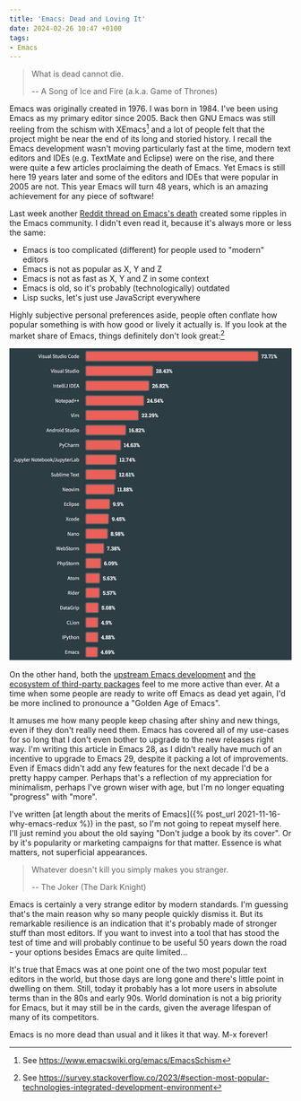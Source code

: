 ```yaml
---
title: 'Emacs: Dead and Loving It'
date: 2024-02-26 10:47 +0100
tags:
- Emacs
---
```


> What is dead cannot die.
>
> -- A Song of Ice and Fire (a.k.a. Game of Thrones)

Emacs was originally created in 1976. I was born in 1984. I've been using Emacs
as my primary editor since 2005. Back then GNU Emacs was still reeling from the
schism with XEmacs[^1] and a lot of people felt that the project might be near
the end of its long and storied history. I recall the Emacs development wasn't
moving particularly fast at the time, modern text editors and IDEs
(e.g. TextMate and Eclipse) were on the rise, and there were quite a few articles
proclaiming the death of Emacs. Yet Emacs is still here 19 years later and some
of the editors and IDEs that were popular in 2005 are not. This year Emacs will turn 48 years,
which is an amazing achievement for any piece of software!

Last week another [Reddit thread on Emacs's
death](https://www.reddit.com/r/emacs/comments/1avn7ox/is_emacs_dying/) created
some ripples in the Emacs community. I didn't even read it, because it's always
more or less the same:

- Emacs is too complicated (different) for people used to "modern" editors
- Emacs is not as popular as X, Y and Z
- Emacs is not as fast as X, Y and Z in some context
- Emacs is old, so it's probably (technologically) outdated
- Lisp sucks, let's just use JavaScript everywhere

Highly subjective personal preferences aside, people often conflate how popular
something is with how good or lively it actually is. If you look at the market
share of Emacs, things definitely don't look great:[^2]

![editor_usage.jpg](/assets/images/editor_usage.jpg)

On the other hand, both the [upstream Emacs development](https://git.savannah.gnu.org/cgit/emacs.git) and [the ecosystem of
third-party packages](https://melpa.org) feel to me more active than ever. At a time
when some people are ready to write off Emacs as dead yet again, I'd be more inclined to
pronounce a "Golden Age of Emacs".

It amuses me how many people keep chasing after shiny and new things, even if they don't really need them.
Emacs has covered all of my use-cases for so long that I don't even bother to upgrade to the new releases
right way. I'm writing this article in Emacs 28, as I didn't really have much of an incentive to upgrade to Emacs 29,
despite it packing a lot of improvements. Even if Emacs didn't add any few features for the next decade I'd be
a pretty happy camper. Perhaps that's a reflection of my appreciation for minimalism, perhaps I've grown wiser with age,
but I'm no longer equating "progress" with "more".

I've written [at length about the merits of Emacs]({% post_url 2021-11-16-why-emacs-redux %}) in the past, so I'm not going to repeat myself here.
I'll just remind you about the old saying "Don't judge a book by its cover". Or by it's popularity or marketing
campaigns for that matter. Essence is what matters, not superficial appearances.

> Whatever doesn't kill you simply makes you stranger.
>
> -- The Joker (The Dark Knight)

Emacs is certainly a very strange editor by modern standards. I'm guessing
that's the main reason why so many people quickly dismiss it. But its remarkable
resilience is an indication that it's probably made of stronger stuff than
most editors. If you want to invest into a tool that has stood the test of time
and will probably continue to be useful 50 years down the road - your options besides
Emacs are quite limited...

It's true that Emacs was at one point one of the two most popular text editors in the world,
but those days are long gone and there's little point in dwelling on them.
Still, today it probably has a lot more users in absolute terms than in the 80s and early 90s.
World domination is not a big priority for Emacs, but it may still be in the cards, given
the average lifespan of many of its competitors.

Emacs is no more dead than usual and it likes it that way. M-x forever!

[^1]: See <https://www.emacswiki.org/emacs/EmacsSchism>
[^2]: See <https://survey.stackoverflow.co/2023/#section-most-popular-technologies-integrated-development-environment>
